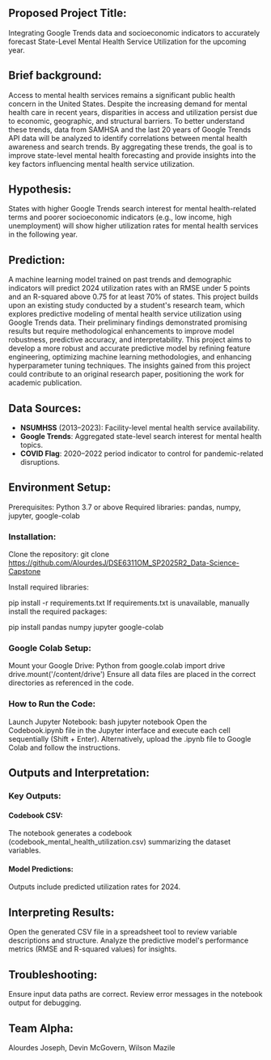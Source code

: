 
## Proposed Project Title: 
Integrating Google Trends data and socioeconomic indicators to accurately forecast State-Level Mental Health Service Utilization for the upcoming year.

## Brief background:

Access to mental health services remains a significant public health concern in the United States. Despite the increasing demand for mental health care in recent years, disparities in access and utilization persist due to economic, geographic, and structural barriers. To better understand these trends, data from SAMHSA and the last 20 years of Google Trends API data will be analyzed to identify correlations between mental health awareness and search trends. By aggregating these trends, the goal is to improve state-level mental health forecasting and provide insights into the key factors influencing mental health service utilization.

## Hypothesis:

States with higher Google Trends search interest for mental health-related terms and poorer socioeconomic indicators (e.g., low income, high unemployment) will show higher utilization rates for mental health services in the following year.

## Prediction:

A machine learning model trained on past trends and demographic indicators will predict 2024 utilization rates with an RMSE under 5 points and an R-squared above 0.75 for at least 70% of states. This project builds upon an existing study conducted by a student's research team, which explores predictive modeling of mental health service utilization using Google Trends data. Their preliminary findings demonstrated promising results but require methodological enhancements to improve model robustness, predictive accuracy, and interpretability. This project aims to develop a more robust and accurate predictive model by refining feature engineering, optimizing machine learning methodologies, and enhancing hyperparameter tuning techniques. The insights gained from this project could contribute to an original research paper, positioning the work for academic publication.

## Data Sources:  
- **NSUMHSS** (2013–2023): Facility-level mental health service availability.
- **Google Trends**: Aggregated state-level search interest for mental health topics.
- **COVID Flag**: 2020–2022 period indicator to control for pandemic-related disruptions.

## Environment Setup:
Prerequisites:
Python 3.7 or above
Required libraries: pandas, numpy, jupyter, google-colab

### Installation:
Clone the repository:
git clone https://github.com/AlourdesJ/DSE6311OM_SP2025R2_Data-Science-Capstone

Install required libraries:

pip install -r requirements.txt
If requirements.txt is unavailable, manually install the required packages:

pip install pandas numpy jupyter google-colab

### Google Colab Setup:
Mount your Google Drive:
Python
from google.colab import drive
drive.mount('/content/drive')
Ensure all data files are placed in the correct directories as referenced in the code.

### How to Run the Code:
Launch Jupyter Notebook:
bash
jupyter notebook
Open the Codebook.ipynb file in the Jupyter interface and execute each cell sequentially (Shift + Enter).
Alternatively, upload the .ipynb file to Google Colab and follow the instructions.

## Outputs and Interpretation:
### Key Outputs:
#### Codebook CSV: 
The notebook generates a codebook (codebook_mental_health_utilization.csv) summarizing the dataset variables.
#### Model Predictions: 
Outputs include predicted utilization rates for 2024.

## Interpreting Results:
Open the generated CSV file in a spreadsheet tool to review variable descriptions and structure.
Analyze the predictive model's performance metrics (RMSE and R-squared values) for insights.
## Troubleshooting:
Ensure input data paths are correct.
Review error messages in the notebook output for debugging.
## Team Alpha:
Alourdes Joseph,
Devin McGovern,
Wilson Mazile 


